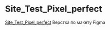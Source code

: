 # Site_Test_Pixel_perfect
<a href="https://anomaliya11.github.io/Site_Test_Pixel_perfect/">Site_Test_Pixel_perfect</a>
Верстка по макету Figma
